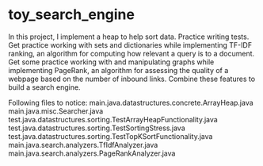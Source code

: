 # toy_search_engine
In this project, I implement a heap to help sort data.
Practice writing tests.
Get practice working with sets and dictionaries while implementing TF-IDF ranking, an algorithm for computing how relevant a query is to a document.
Get some practice working with and manipulating graphs while implementing PageRank, an algorithm for assessing the quality of a webpage based on the number of inbound links.
Combine these features to build a search engine.

Following files to notice:
main.java.datastructures.concrete.ArrayHeap.java
main.java.misc.Searcher.java
test.java.datastructures.sorting.TestArrayHeapFunctionality.java
test.java.datastructures.sorting.TestSortingStress.java
test.java.datastructures.sorting.TestTopKSortFunctionality.java
main.java.search.analyzers.TfIdfAnalyzer.java
main.java.search.analyzers.PageRankAnalyzer.java
